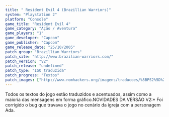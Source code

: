 ```yaml
---
title: " Resident Evil 4 (Brazillian Warriors)"
system: "Playstation 2"
platform: "Console"
game_title: "Resident Evil 4"
game_category: "Ação / Aventura"
game_players: "1"
game_developer: "Capcom"
game_publisher: "Capcom"
game_release_date: "25/10/2005"
patch_group: "Brazillian Warriors"
patch_site: "http://www.brazilian-warriors.com/"
patch_version: "V2"
patch_release: "undefined"
patch_type: "ISO traduzida"
patch_progress: "Textos"
patch_images: ["http://www.romhackers.org/imagens/traducoes/%5BPS2%5D%20Resident%20Evil%204%20-%20Brazillian%20Warriors%20-%201.jpg","http://www.romhackers.org/imagens/traducoes/%5BPS2%5D%20Resident%20Evil%204%20-%20Brazillian%20Warriors%20-%202.jpg","http://www.romhackers.org/imagens/traducoes/%5BPS2%5D%20Resident%20Evil%204%20-%20Brazillian%20Warriors%20-%203.jpg"]
---
```

Todos os textos do jogo estão traduzidos e acentuados, assim como a maioria das mensagens em forma gráfico.NOVIDADES DA VERSÃO V2:* Foi corrigido o bug que travava o jogo no cenário da igreja com a personagem Ada.